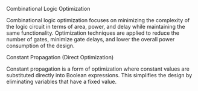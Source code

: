 Combinational Logic Optimization

Combinational logic optimization focuses on minimizing the complexity of the logic circuit in terms of area, power, and delay while maintaining the same functionality. Optimization techniques are applied to reduce the number of gates, minimize gate delays, and lower the overall power consumption of the design.

   Constant Propagation (Direct Optimization)

Constant propagation is a form of optimization where constant values are substituted directly into Boolean expressions. This simplifies the design by eliminating variables that have a fixed value.

